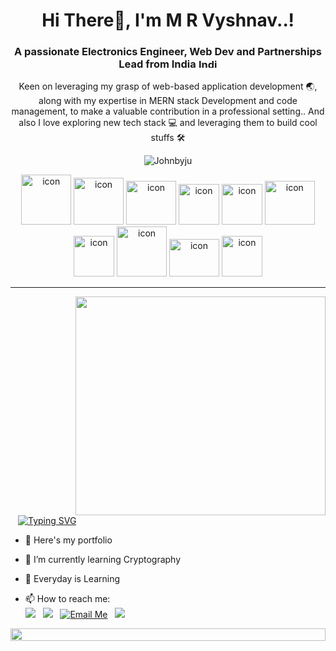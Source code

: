 

<h1 align="center">Hi There👋, I'm M R Vyshnav..!</h1>

<h3 align="center">A passionate Electronics Engineer, Web Dev and Partnerships Lead from India <img src="https://upload.wikimedia.org/wikipedia/en/4/41/Flag_of_India.svg"  alt="Indian Flag" width="30" height="15"/> </h3>

<p align="center">Keen on leveraging my grasp of web-based application development 🌏, along with my expertise in MERN
stack Development and code management, to make a valuable contribution in a professional setting.. And also I love exploring new tech stack 💻 and leveraging them to build cool stuffs 🛠️</p>

<p align="center"> 
  <img src="https://komarev.com/ghpvc/?username=johnbyju&base=23" alt="Johnbyju" /> 
</p>

 <div align="center">
  <img src="https://techstack-generator.vercel.app/js-icon.svg" alt="icon"width="80" height="80" />
  <img src="https://techstack-generator.vercel.app/ts-icon.svg" alt="icon" width="80" height="75" />
  <img src="https://techstack-generator.vercel.app/react-icon.svg" alt="icon" width="80" height="70" />
  <img src="https://techstack-generator.vercel.app/raspberrypi-icon.svg" alt="icon" width="65" height="65" />
  <img src="https://techstack-generator.vercel.app/java-icon.svg" alt="icon" width="65" height="65" />
  <img src="https://techstack-generator.vercel.app/restapi-icon.svg" alt="icon"width ="80" height="70"/>
 <img src="https://techstack-generator.vercel.app/graphql-icon.svg" alt="icon" width="65" height="65" />
 <img src="https://techstack-generator.vercel.app/mysql-icon.svg" alt="icon" width="80" height="80" />
  <img src="https://techstack-generator.vercel.app/python-icon.svg" alt="icon" width="80" height="60" />
   <img src="https://techstack-generator.vercel.app/redux-icon.svg" alt="icon" width="65" height="65" />
</div>
<hr/>
&nbsp;
<img align="right" height="350" width="400" src="https://media1.tenor.com/m/oR5fQW3UW78AAAAC/gm-web3.gif"/>
&nbsp;
<a href="https://git.io/typing-svg">
    <img src="https://readme-typing-svg.demolab.com?font=Fira+Code&weight=600&size=28&duration=2999&pause=1000&color=2EC7F7&random=false&width=435&lines=Solidity+Developer;Web+Developer" 
alt="Typing SVG" style="padding-left:12px;" />
</a>
 
- 🔭 Here's my portfolio 

- 🌱 I’m currently learning Cryptography 

- 💬 Everyday is Learning

- 📫 How to reach me:
  <br/>
  [<img src="https://img.shields.io/badge/X-000000?style=for-the-badge&logo=x&logoColor=white" />](https://x.com/stonkyay) &nbsp;
 [<img src="https://img.shields.io/badge/LinkedIn-0077B5?style=for-the-badge&logo=linkedin&logoColor=white" />](https://www.linkedin.com/in/m-r-vyshnav-0a2470161/) &nbsp; 
  [<img src="https://img.shields.io/badge/Gmail-D14836?style=for-the-badge&logo=gmail&logoColor=white" alt="Email Me" />](mailto:vyshnavmuthukrishnan@gmail.com) &nbsp; 
  [<img src="https://img.shields.io/badge/Instagram-E4405F?style=for-the-badge&logo=instagram&logoColor=white" />](https://instagram.com/loveyou.exe) 
  <br/>
 

<img src="https://i.imgur.com/dBaSKWF.gif" height="20" width="100%">
